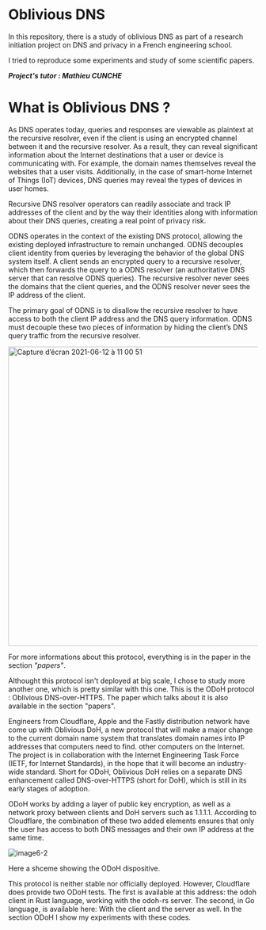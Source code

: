# Oblivious DNS 

In this repository, there is a study of oblivious DNS as part of a research initiation project on DNS and privacy in a French engineering school. 

I tried to reproduce some experiments and study of some scientific papers.

__*Project's tutor : Mathieu CUNCHE*__

# What is Oblivious DNS ? 

As DNS operates today, queries and responses are viewable as plaintext at the recursive resolver, even if the client is using an encrypted channel between it and the recursive resolver. As a result, they can reveal significant information about the Internet destinations that a user or device is communicating with. For example, the domain names themselves reveal the websites that a user visits. Additionally, in the case of smart-home Internet of Things (IoT) devices, DNS queries may reveal the types of devices in user homes.

Recursive DNS resolver operators can readily associate and track IP addresses of the client and by the way their identities along with information about their DNS queries, creating a real point of privacy risk.

ODNS operates in the context of the existing DNS protocol, allowing the existing deployed infrastructure to remain unchanged. ODNS decouples client identity from queries by leveraging the behavior of the global DNS system itself. A client sends an encrypted query to a recursive resolver, which then forwards the query to a ODNS resolver (an authoritative DNS server that can resolve ODNS queries). The recursive resolver never sees the domains that the client queries, and the ODNS resolver never sees the IP address of the client.

The primary goal of ODNS is to disallow the recursive resolver to have access to both the client IP address and the DNS query information. ODNS must decouple these two pieces of information by hiding the client’s DNS query traffic from the recursive resolver.

<img width="604" alt="Capture d’écran 2021-06-12 à 11 00 51" src="https://user-images.githubusercontent.com/72855563/121771105-91079880-cb6d-11eb-82c5-172b71245a64.png"> 

For more informations about this protocol, everything is in the paper in the section *"papers"*. 

Althought this protocol isn't deployed at big scale, I chose to study more another one, which is pretty similar with this one. 
This is the ODoH protocol : Oblivious DNS-over-HTTPS. The paper which talks about it is also available in the section "papers". 

Engineers from Cloudflare, Apple and the Fastly distribution network have come up with Oblivious DoH, a new protocol that will make a major change to the current domain name system that translates domain names into IP addresses that computers need to find. other computers on the Internet.
The project is in collaboration with the Internet Engineering Task Force (IETF, for Internet Standards), in the hope that it will become an industry-wide standard. Short for ODoH, Oblivious DoH relies on a separate DNS enhancement called DNS-over-HTTPS (short for DoH), which is still in its early stages of adoption.

ODoH works by adding a layer of public key encryption, as well as a network proxy between clients and DoH servers such as 1.1.1.1. According to Cloudflare, the combination of these two added elements ensures that only the user has access to both DNS messages and their own IP address at the same time.

![image6-2](https://user-images.githubusercontent.com/72855563/121778066-73e6c000-cb95-11eb-92a6-85d0350f5156.png)

Here a shceme showing the ODoH dispositive. 

This protocol is neither stable nor officially deployed. However, Cloudflare does provide two ODoH tests.
The first is available at this address: the odoh client in Rust language, working with the odoh-rs server.
The second, in Go language, is available here:
With the client and the server as well.
In the section ODoH I show my experiments with these codes. 





